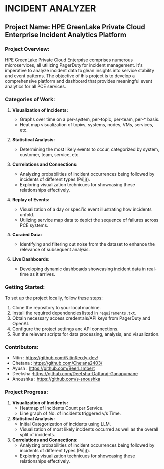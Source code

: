 # INCIDENT ANALYZER 
## Project Name: HPE GreenLake Private Cloud Enterprise Incident Analytics Platform

### Project Overview:
HPE GreenLake Private Cloud Enterprise comprises numerous microservices, all utilizing PagerDuty for incident management. It's imperative to analyze incident data to glean insights into service stability and event patterns. The objective of this project is to develop a comprehensive platform and dashboard that provides meaningful event analytics for all PCE services.

### Categories of Work:
1. **Visualization of Incidents:**
   - Graphs over time on a per-system, per-topic, per-team, per-* basis.
   - Heat map visualization of topics, systems, nodes, VMs, services, etc.

2. **Statistical Analysis:**
   - Determining the most likely events to occur, categorized by system, customer, team, service, etc.
   
3. **Correlations and Connections:**
   - Analyzing probabilities of incident occurrences being followed by incidents of different types (P(i|j)).
   - Exploring visualization techniques for showcasing these relationships effectively.

4. **Replay of Events:**
   - Visualization of a day or specific event illustrating how incidents unfold.
   - Utilizing service map data to depict the sequence of failures across PCE systems.

5. **Curated Data:**
   - Identifying and filtering out noise from the dataset to enhance the relevance of subsequent analysis.

6. **Live Dashboards:**
   - Developing dynamic dashboards showcasing incident data in real-time as it arrives.

### Getting Started:
To set up the project locally, follow these steps:
1. Clone the repository to your local machine.
2. Install the required dependencies listed in `requirements.txt`.
3. Obtain necessary access credentials/API keys from PagerDuty and OpenAI.
4. Configure the project settings and API connections.
5. Run the relevant scripts for data processing, analysis, and visualization.

### Contributors:
- Nitin : https://github.com/NitinReddy-dev/
- Chetana : https://github.com/Chetana2403/
- Ayush : https://github.com/BeerLambert
- Deeksha :https://github.com/Deeksha-Dattaraj-Ganapumane
- Anoushka : https://github.com/s-anoushka


### Project Progress:
1. **Visualization of Incidents:**
   - Heatmap of Incidents Count per Service.
   - Line graph of No. of incidents triggered v/s Time.
2. **Statistical Analysis:**
   - Initial Categorization of incidents using LLM.
   - Visualization of most likely incidents occurred as well as the overall split of incidents.
3. **Correlations and Connections:**
   - Analyzing probabilities of incident occurrences being followed by incidents of different types (P(i|j)).
   - Exploring visualization techniques for showcasing these relationships effectively.
